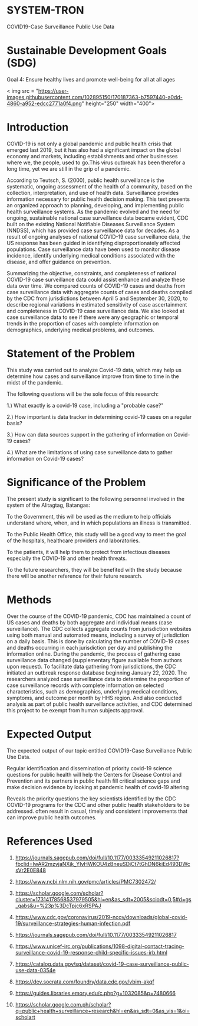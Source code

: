 # SYSTEM-TRON
COVID19-Case Surveillance Public Use Data

# Sustainable Development Goals (SDG)

Goal 4: Ensure healthy lives and promote well-being for all at all ages

< img src = "https://user-images.githubusercontent.com/102895150/170187363-b7597440-a0dd-4860-a952-edcc2771a0f4.png" height="250" width="400">

# Introduction

COVID-19 is not only a global pandemic and public health crisis that emerged last 2019, but it has also had a significant impact on the global economy and markets, including establishments and other businesses where we, the people, used to go.This virus outbreak has been therefor a long time, yet we are still in the grip of a pandemic.

According to Teutsch, S. (2000), public health surveillance is the systematic, ongoing assessment of the health of a community, based on the collection, interpretation, and use of health data. Surveillance provides information necessary for public health decision making. This text presents an organized approach to planning, developing, and implementing public health surveillance systems.
As the pandemic evolved and the need for ongoing, sustainable national case surveillance data became evident, CDC built on the existing National Notifiable Diseases Surveillance System (NNDSS), which has provided case surveillance data for decades. As a result of ongoing analyses of national COVID-19 case surveillance data, the US response has been guided in identifying disproportionately affected populations. Case surveillance data have been used to monitor disease incidence, identify underlying medical conditions associated with the disease, and offer guidance on prevention.

Summarizing the objective, constraints, and completeness of national COVID-19 case surveillance data could assist enhance and analyze these data over time. We compared counts of COVID-19 cases and deaths from case surveillance data with aggregate counts of cases and deaths compiled by the CDC from jurisdictions between April 5 and September 30, 2020, to describe regional variations in estimated sensitivity of case ascertainment and completeness in COVID-19 case surveillance data. We also looked at case surveillance data to see if there were any geographic or temporal trends in the proportion of cases with complete information on demographics, underlying medical problems, and outcomes.

# Statement of the Problem

This study was carried out to analyze Covid-19 data, which may help us determine how cases and surveillance improve from time to time in the midst of the pandemic.

The following questions will be the sole focus of this research:

1.) What exactly is a covid-19 case, including a "probable case?"

2.) How important is data tracker in determining covid-19 cases on a regular basis?

3.) How can data sources support in the gathering of information on Covid-19 cases?

4.) What are the limitations of using case surveillance data to gather information on Covid-19 cases?


# Significance of the Problem 

The present study is significant to the following personnel involved in the system of the Alitagtag, Batangas:

To the Government, this will be used as the  medium to help officials understand where, when, and in which populations an illness is transmitted.

To the Public Health Office, this study will be a good way to meet the goal of the hospitals, healthcare providers and laboratories. 

To the patients, it will help them to protect from infectious diseases especially the COVID-19 and other health threats. 

To the future researchers, they will be benefited with the study because there will be another reference for their future research.

# Methods

Over the course of the COVID-19 pandemic, CDC has maintained a count of US cases and deaths by both aggregate and individual means (case surveillance). The CDC collects aggregate counts from jurisdiction websites using both manual and automated means, including a survey of jurisdiction on a daily basis. This is done by calculating the number of COVID-19 cases and deaths occurring in each jurisdiction per day and publishing the information online. During the pandemic, the process of gathering case surveillance data changed (supplementary figure available from authors upon request). To facilitate data gathering from jurisdictions, the CDC initiated an outbreak response database beginning January 22, 2020. The researchers analyzed case surveillance data to determine the proportion of case surveillance records with complete information on selected characteristics, such as demographics, underlying medical conditions, symptoms, and outcome per month by HHS region. And also conducted analysis as part of public health surveillance activities, and CDC determined this project to be exempt from human subjects approval.


# Expected Output

The expected output of our topic entitled COVID19-Case Surveillance Public Use Data. 

Regular identification and dissemination of priority covid-19 science questions for public health will help the Centers for Disease Control and Prevention and its partners in public health fill critical science gaps and make decision evidence by looking at pandemic health of covid-19 altering

Reveals the priority questions the key scientists identified by the CDC COVID-19 programs for the CDC and other public health stakeholders to be addressed. often result in casual, timely and consistent improvements that can improve public health outcomes.

# References Used

1. https://journals.sagepub.com/doi/full/10.1177/00333549211026817?fbclid=IwAR2mzyjaNXjk_YIyHWKOU4zBneuSDjCt7tGhDN6kiEd493DWcsVr2E0E848

2. https://www.ncbi.nlm.nih.gov/pmc/articles/PMC7302472/

3. https://scholar.google.com/scholar?cluster=17314178568537979505&hl=en&as_sdt=2005&sciodt=0,5#d=gs_qabs&u=%23p%3DcTpjc6xRSPAJ

4. https://www.cdc.gov/coronavirus/2019-ncov/downloads/global-covid-19/surveillance-strategies-human-infection.pdf

5. https://journals.sagepub.com/doi/full/10.1177/00333549211026817

6. https://www.unicef-irc.org/publications/1098-digital-contact-tracing-surveillance-covid-19-response-child-specific-issues-irb.html

7. https://catalog.data.gov/sq/dataset/covid-19-case-surveillance-public-use-data-0354e

8. https://dev.socrata.com/foundry/data.cdc.gov/vbim-akqf

9. https://guides.libraries.emory.edu/c.php?g=1032085&p=7480666

10. https://scholar.google.com.ph/scholar?q=public+health+surveillance+research&hl=en&as_sdt=0&as_vis=1&oi=scholart

